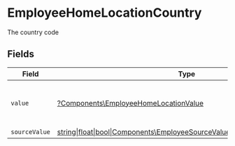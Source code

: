 # EmployeeHomeLocationCountry

The country code


## Fields

| Field                                                                                                                                  | Type                                                                                                                                   | Required                                                                                                                               | Description                                                                                                                            | Example                                                                                                                                |
| -------------------------------------------------------------------------------------------------------------------------------------- | -------------------------------------------------------------------------------------------------------------------------------------- | -------------------------------------------------------------------------------------------------------------------------------------- | -------------------------------------------------------------------------------------------------------------------------------------- | -------------------------------------------------------------------------------------------------------------------------------------- |
| `value`                                                                                                                                | [?Components\EmployeeHomeLocationValue](../../Models/Components/EmployeeHomeLocationValue.md)                                          | :heavy_minus_sign:                                                                                                                     | The ISO3166-1 Alpha2 Code of the Country                                                                                               | US                                                                                                                                     |
| `sourceValue`                                                                                                                          | [string\|float\|bool\|Components\EmployeeSourceValueHomeLocation4\|array\|null](../../Models/Components/EmployeeHomeLocationSourceValue.md) | :heavy_minus_sign:                                                                                                                     | N/A                                                                                                                                    |                                                                                                                                        |
